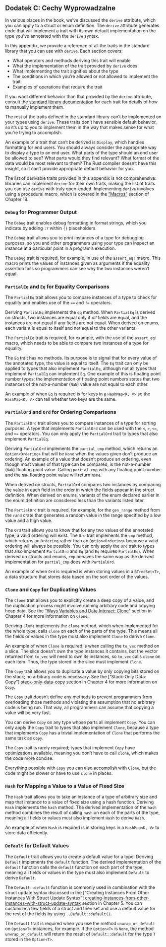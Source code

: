 ## Dodatek C: Cechy Wyprowadzalne

In various places in the book, we’ve discussed the `derive` attribute, which
you can apply to a struct or enum definition. The `derive` attribute generates
code that will implement a trait with its own default implementation on the
type you’ve annotated with the `derive` syntax.

In this appendix, we provide a reference of all the traits in the standard
library that you can use with `derive`. Each section covers:

* What operators and methods deriving this trait will enable
* What the implementation of the trait provided by `derive` does
* What implementing the trait signifies about the type
* The conditions in which you’re allowed or not allowed to implement the trait
* Examples of operations that require the trait

If you want different behavior than that provided by the `derive` attribute,
consult the [standard library documentation](../std/index.html)<!-- ignore -->
for each trait for details of how to manually implement them.

The rest of the traits defined in the standard library can’t be implemented on
your types using `derive`. These traits don’t have sensible default behavior,
so it’s up to you to implement them in the way that makes sense for what you’re
trying to accomplish.

An example of a trait that can’t be derived is `Display`, which handles
formatting for end users. You should always consider the appropriate way to
display a type to an end user. What parts of the type should an end user be
allowed to see? What parts would they find relevant? What format of the data
would be most relevant to them? The Rust compiler doesn’t have this insight, so
it can’t provide appropriate default behavior for you.

The list of derivable traits provided in this appendix is not comprehensive:
libraries can implement `derive` for their own traits, making the list of
traits you can use `derive` with truly open-ended. Implementing `derive`
involves using a procedural macro, which is covered in the
[“Macros”][macros]<!-- ignore --> section of Chapter 19.

### `Debug` for Programmer Output

The `Debug` trait enables debug formatting in format strings, which you
indicate by adding `:?` within `{}` placeholders.

The `Debug` trait allows you to print instances of a type for debugging
purposes, so you and other programmers using your type can inspect an instance
at a particular point in a program’s execution.

The `Debug` trait is required, for example, in use of the `assert_eq!` macro.
This macro prints the values of instances given as arguments if the equality
assertion fails so programmers can see why the two instances weren’t equal.

### `PartialEq` and `Eq` for Equality Comparisons

The `PartialEq` trait allows you to compare instances of a type to check for
equality and enables use of the `==` and `!=` operators.

Deriving `PartialEq` implements the `eq` method. When `PartialEq` is derived on
structs, two instances are equal only if *all* fields are equal, and the
instances are not equal if any fields are not equal. When derived on enums,
each variant is equal to itself and not equal to the other variants.

The `PartialEq` trait is required, for example, with the use of the
`assert_eq!` macro, which needs to be able to compare two instances of a type
for equality.

The `Eq` trait has no methods. Its purpose is to signal that for every value of
the annotated type, the value is equal to itself. The `Eq` trait can only be
applied to types that also implement `PartialEq`, although not all types that
implement `PartialEq` can implement `Eq`. One example of this is floating point
number types: the implementation of floating point numbers states that two
instances of the not-a-number (`NaN`) value are not equal to each other.

An example of when `Eq` is required is for keys in a `HashMap<K, V>` so the
`HashMap<K, V>` can tell whether two keys are the same.

### `PartialOrd` and `Ord` for Ordering Comparisons

The `PartialOrd` trait allows you to compare instances of a type for sorting
purposes. A type that implements `PartialOrd` can be used with the `<`, `>`,
`<=`, and `>=` operators. You can only apply the `PartialOrd` trait to types
that also implement `PartialEq`.

Deriving `PartialOrd` implements the `partial_cmp` method, which returns an
`Option<Ordering>` that will be `None` when the values given don’t produce an
ordering. An example of a value that doesn’t produce an ordering, even though
most values of that type can be compared, is the not-a-number (`NaN`) floating
point value. Calling `partial_cmp` with any floating point number and the `NaN`
floating point value will return `None`.

When derived on structs, `PartialOrd` compares two instances by comparing the
value in each field in the order in which the fields appear in the struct
definition. When derived on enums, variants of the enum declared earlier in the
enum definition are considered less than the variants listed later.

The `PartialOrd` trait is required, for example, for the `gen_range` method
from the `rand` crate that generates a random value in the range specified by a
low value and a high value.

The `Ord` trait allows you to know that for any two values of the annotated
type, a valid ordering will exist. The `Ord` trait implements the `cmp` method,
which returns an `Ordering` rather than an `Option<Ordering>` because a valid
ordering will always be possible. You can only apply the `Ord` trait to types
that also implement `PartialOrd` and `Eq` (and `Eq` requires `PartialEq`). When
derived on structs and enums, `cmp` behaves the same way as the derived
implementation for `partial_cmp` does with `PartialOrd`.

An example of when `Ord` is required is when storing values in a `BTreeSet<T>`,
a data structure that stores data based on the sort order of the values.

### `Clone` and `Copy` for Duplicating Values

The `Clone` trait allows you to explicitly create a deep copy of a value, and
the duplication process might involve running arbitrary code and copying heap
data. See the [“Ways Variables and Data Interact:
Clone”][ways-variables-and-data-interact-clone]<!-- ignore --> section in
Chapter 4 for more information on `Clone`.

Deriving `Clone` implements the `clone` method, which when implemented for the
whole type, calls `clone` on each of the parts of the type. This means all the
fields or values in the type must also implement `Clone` to derive `Clone`.

An example of when `Clone` is required is when calling the `to_vec` method on a
slice. The slice doesn’t own the type instances it contains, but the vector
returned from `to_vec` will need to own its instances, so `to_vec` calls
`clone` on each item. Thus, the type stored in the slice must implement `Clone`.

The `Copy` trait allows you to duplicate a value by only copying bits stored on
the stack; no arbitrary code is necessary. See the [“Stack-Only Data: Copy”]
[stack-only-data-copy]<!-- ignore --> section in Chapter 4 for more information
on `Copy`.

The `Copy` trait doesn’t define any methods to prevent programmers from
overloading those methods and violating the assumption that no arbitrary code
is being run. That way, all programmers can assume that copying a value will be
very fast.

You can derive `Copy` on any type whose parts all implement `Copy`. You can
only apply the `Copy` trait to types that also implement `Clone`, because a
type that implements `Copy` has a trivial implementation of `Clone` that
performs the same task as `Copy`.

The `Copy` trait is rarely required; types that implement `Copy` have
optimizations available, meaning you don’t have to call `clone`, which makes
the code more concise.

Everything possible with `Copy` you can also accomplish with `Clone`, but the
code might be slower or have to use `clone` in places.

### `Hash` for Mapping a Value to a Value of Fixed Size

The `Hash` trait allows you to take an instance of a type of arbitrary size and
map that instance to a value of fixed size using a hash function. Deriving
`Hash` implements the `hash` method. The derived implementation of the `hash`
method combines the result of calling `hash` on each of the parts of the type,
meaning all fields or values must also implement `Hash` to derive `Hash`.

An example of when `Hash` is required is in storing keys in a `HashMap<K, V>`
to store data efficiently.

### `Default` for Default Values

The `Default` trait allows you to create a default value for a type. Deriving
`Default` implements the `default` function. The derived implementation of the
`default` function calls the `default` function on each part of the type,
meaning all fields or values in the type must also implement `Default` to
derive `Default`.

The `Default::default` function is commonly used in combination with the struct
update syntax discussed in the [“Creating Instances From Other Instances With
Struct Update Syntax”]
[creating-instances-from-other-instances-with-struct-update-syntax]<!-- ignore
--> section in Chapter 5. You can customize a few fields of a struct and then
set and use a default value for the rest of the fields by using
`..Default::default()`.

The `Default` trait is required when you use the method `unwrap_or_default` on
`Option<T>` instances, for example. If the `Option<T>` is `None`, the method
`unwrap_or_default` will return the result of `Default::default` for the type
`T` stored in the `Option<T>`.

[creating-instances-from-other-instances-with-struct-update-syntax]:
ch05-01-defining-structs.html#creating-instances-from-other-instances-with-struct-update-syntax
[stack-only-data-copy]:
ch04-01-what-is-ownership.html#stack-only-data-copy
[ways-variables-and-data-interact-clone]:
ch04-01-what-is-ownership.html#ways-variables-and-data-interact-clone
[macros]: ch19-06-macros.html#macros
